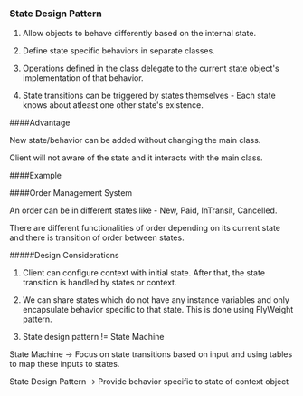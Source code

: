 ### State Design Pattern

1. Allow objects to behave differently based on the internal state.

2. Define state specific behaviors in separate classes.

3. Operations defined in the class delegate to the current state object's implementation of that behavior.

4. State transitions can be triggered by states themselves - Each state knows about atleast one other state's existence.

####Advantage

New state/behavior can be added without changing the main class.

Client will not aware of the state and it interacts with the main class.

####Example

####Order Management System

An order can be in different states like - New, Paid, InTransit, Cancelled.

There are different functionalities of order depending on its current state and there is transition of order between states.


#####Design Considerations

1. Client can configure context with initial state. After that, the state transition is handled by states or context.

2. We can share states which do not have any instance variables and only encapsulate behavior specific to that state. 
This is done using FlyWeight pattern.

3. State design pattern != State Machine

State Machine -> Focus on state transitions based on input and using tables to map these inputs to states.

State Design Pattern -> Provide behavior specific to state of context object

